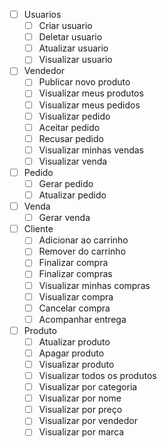 - [ ] Usuarios
	- [ ] Criar usuario
	- [ ] Deletar usuario
	- [ ] Atualizar usuario
	- [ ] Visualizar usuario

- [ ] Vendedor
	- [ ] Publicar novo produto
	- [ ] Visualizar meus produtos
	- [ ] Visualizar meus pedidos
	- [ ] Visualizar pedido
	- [ ] Aceitar pedido
	- [ ] Recusar pedido
	- [ ] Visualizar minhas vendas
	- [ ] Visualizar venda

- [ ] Pedido
	- [ ] Gerar pedido
	- [ ] Atualizar pedido

- [ ] Venda
	- [ ] Gerar venda

- [ ] Cliente
	- [ ] Adicionar ao carrinho
	- [ ] Remover do carrinho
	- [ ] Finalizar compra
	- [ ] Finalizar compras
	- [ ] Visualizar minhas compras
	- [ ] Visualizar compra
	- [ ] Cancelar compra
	- [ ] Acompanhar entrega

- [ ] Produto
	- [ ] Atualizar produto
	- [ ] Apagar produto
	- [ ] Visualizar produto
	- [ ] Visualizar todos os produtos
	- [ ] Visualizar por categoria
	- [ ] Visualizar por nome
	- [ ] Visualizar por preço
	- [ ] Visualizar por vendedor
	- [ ] Visualizar por marca
